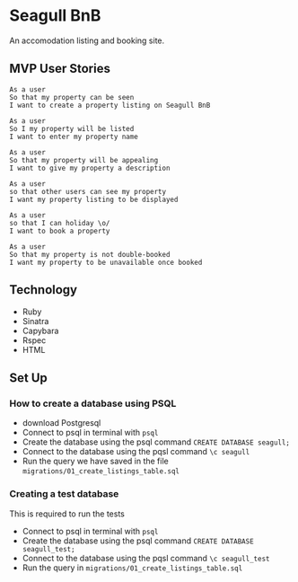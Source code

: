 # Seagull BnB

An accomodation listing and booking site.

## MVP User Stories

```
As a user
So that my property can be seen
I want to create a property listing on Seagull BnB
```

```
As a user
So I my property will be listed
I want to enter my property name
```

```
As a user
So that my property will be appealing
I want to give my property a description
```

```
As a user
so that other users can see my property
I want my property listing to be displayed
```

```
As a user
so that I can holiday \o/
I want to book a property
```

```
As a user
So that my property is not double-booked
I want my property to be unavailable once booked
```

## Technology

- Ruby
- Sinatra
- Capybara
- Rspec
- HTML


## Set Up

### How to create a database using PSQL 
 - download Postgresql
 - Connect to psql in terminal with `psql`
 - Create the database using the psql command `CREATE DATABASE seagull;`
 - Connect to the database using the pqsl command `\c seagull`
 - Run the query we have saved in the file `migrations/01_create_listings_table.sql`

### Creating a test database
This is required to run the tests
 - Connect to psql in terminal with `psql`
 - Create the database using the psql command `CREATE DATABASE seagull_test;`
 - Connect to the database using the pqsl command `\c seagull_test`
 - Run the query in `migrations/01_create_listings_table.sql`